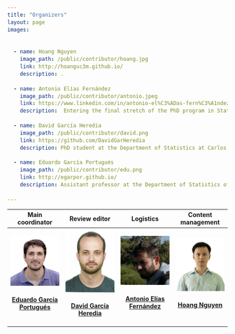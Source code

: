 ```yaml
---
title: "Organizers"
layout: page
images:
    

  - name: Hoang Nguyen
    image_path: /public/contributor/hoang.jpg
    link: http://hoanguc3m.github.io/
    description: . 

  - name: Antonio Elías Fernández
    image_path: /public/contributor/antonio.jpeg
    link: https://www.linkedin.com/in/antonio-el%C3%ADas-fern%C3%A1ndez-656ab495/
    description:  Entering the final stretch of the PhD program in Statistics at Carlos III University of Madrid. <code class="highlighter-rouge">gretl</code> was his first contact with the open-source world and got stunned by the <code class="highlighter-rouge">R</code> community. His codes are devoted to complex data analysis.
  
  - name: David García Heredia
    image_path: /public/contributor/david.png
    link: https://github.com/DavidGarHeredia
    description: PhD student at the Department of Statistics at Carlos III University of Madrid, his research interests have led him to have programming as an essential part of his daily work. Although most of his code is made in <code class="highlighter-rouge">C++</code>, he is also fan of other languages as <code class="highlighter-rouge">Julia</code>, <code class="highlighter-rouge">R</code> or <code class="highlighter-rouge">MATLAB</code>.
    
  - name: Eduardo García Portugués
    image_path: /public/contributor/edu.png
    link: http://egarpor.github.io/  
    description: Assistant professor at the Department of Statistics of Carlos III University of Madrid. Enthusiast of coding since his early days as a student fighting against <code class="highlighter-rouge">FORTRAN</code>. Now with a reasonable expertise in <code class="highlighter-rouge">R</code> and its evolving ecosystem. His developed software is available at <a href="https://github.com/egarpor/">https://github.com/egarpor/</a>

---
```


<table align="center">
<colgroup>
<col width="25%" />
<col width="25%" />
<col width="25%" />
<col width="25%" />
</colgroup>
<thead>
<tr class="header">
<th  align="center">Main coordinator</th>
<th  align="center">Review editor</th>
<th  align="center">Logistics</th>
<th align="center">Content management</th>
</tr>

</thead>
<tbody>

<tr>
<td align="center">
      <a href="http://egarpor.github.io/">
        <img src="/public/contributor/edu.png" width="200" alt="Eduardo García Portugués" class="avatar"/> 
        <h4>Eduardo García Portugués</h4>
      </a> 
</td>
<td align="center">
      <a href="">
        <img src="/public/contributor/david.png" width="200" alt="David García Heredia" class="avatar"/> 
        <h4>David García Heredia</h4>
      </a> 
</td>
<td align="center">
      <a href="https://www.linkedin.com/in/antonio-el%C3%ADas-fern%C3%A1ndez-656ab495/">
        <img src="/public/contributor/antonio.jpeg" width="200" alt="Antonio Elías Fernández" class="avatar"/> 
        <h4>Antonio Elías Fernández</h4>
      </a> 
</td>
<td align="center">
      <a href="http://hoanguc3m.github.io/">
        <img src="/public/contributor/hoang.jpg" width="200" alt="Hoang Nguyen" class="avatar"/> 
        <h4>Hoang Nguyen</h4>
      </a> 
</td>


</tr>

</tbody>
</table>
